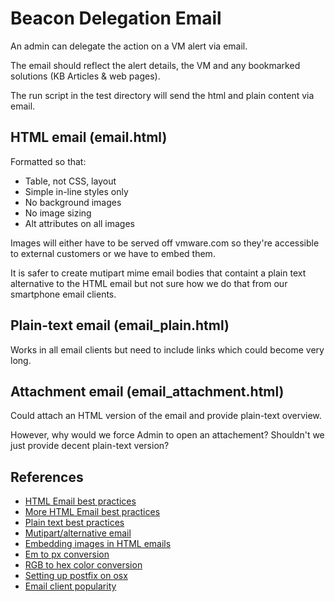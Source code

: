 Beacon Delegation Email
=======================

An admin can delegate the action on a VM alert via email.

The email should reflect the alert details, the VM and any bookmarked solutions (KB Articles & web pages).

The run script in the test directory will send the html and plain content via email.

HTML email (email.html)
-----------------------
Formatted so that:
* Table, not CSS, layout
* Simple in-line styles only
* No background images
* No image sizing
* Alt attributes on all images

Images will either have to be served off vmware.com so they're accessible to external customers or we have to embed them.

It is safer to create mutipart mime email bodies that containt a plain text alternative to the HTML email but not sure how we do that from our smartphone email clients.

Plain-text email (email_plain.html)
-----------------------------------
Works in all email clients but need to include links which could become very long.

Attachment email (email_attachment.html)
----------------------------------------
Could attach an HTML version of the email and provide plain-text overview.

However, why would we force Admin to open an attachement? Shouldn't we just provide decent plain-text version?

References
----------
* [HTML Email best practices](http://24ways.org/2009/rock-solid-html-emails/)
* [More HTML Email best practices](http://net.tutsplus.com/tutorials/html-css-techniques/20-email-design-best-practices-and-resources-for-beginners/)
* [Plain text best practices](http://www.campaignmonitor.com/guides/design/designing/)
* [Mutipart/alternative email](http://kevinjmcmahon.net/articles/22/html-and-plain-text-multipart-email-/)
* [Embedding images in HTML emails](http://www.campaignmonitor.com/blog/post/3927/embedded-images-in-html-email)
* [Em to px conversion](http://pxtoem.com/)
* [RGB to hex color conversion](http://www.rgbtohex.net/)
* [Setting up postfix on osx](http://www.zenddeveloper.com/how-to-send-smtp-mails-with-postfix-mac-os-x-10-8/)
* [Email client popularity](http://www.campaignmonitor.com/resources/will-it-work/email-clients/)
